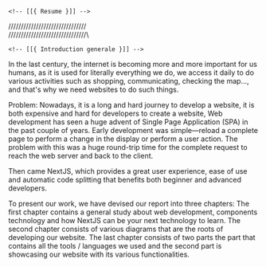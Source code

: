 <!-- This is the header file --> 
<!-- Author: github/nemo256 -->

    <!-- [[{ Resume }]] -->

\///////////////////////////////\
\///////////////////////////////\

    <!-- [[{ Introduction generale }]] -->

In the last century, the internet is becoming more and more important for us humans, as it is used for literally everything we do, we access it daily to do various activities such as shopping, communicating, checking the map..., and that's why we need websites to do such things.

Problem: Nowadays, it is a long and hard journey to develop a website, it is both expensive and hard for developers to create a website, Web development has seen a huge advent of Single Page Application (SPA) in the past couple of years. Early development was simple—reload a complete page to perform a change in the display or perform a user action. The problem with this was a huge round-trip time for the complete request to reach the web server and back to the client.

Then came NextJS, which provides a great user experience, ease of use and automatic code splitting that benefits both beginner and advanced developers.

To present our work, we have devised our report into three chapters:
The first chapter contains a general study about web development, components technology and how NextJS can be your next technology to learn.
The second chapter consists of various diagrams that are the roots of developing our website.
The last chapter consists of two parts the part that contains all the tools / languages we used and the second part is showcasing our website with its various functionalities.
